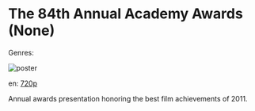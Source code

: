# The 84th Annual Academy Awards (None)

Genres: 

![poster]()

en:
  [720p](magnet:?xt=urn:btih:B112AD6C65C5724D3E9CD284AA677290E6E4BBCE&tr=udp://glotorrents.pw:6969/announce&tr=udp://tracker.opentrackr.org:1337/announce&tr=udp://torrent.gresille.org:80/announce&tr=udp://tracker.openbittorrent.com:80&tr=udp://tracker.coppersurfer.tk:6969&tr=udp://tracker.leechers-paradise.org:6969&tr=udp://p4p.arenabg.ch:1337&tr=udp://tracker.internetwarriors.net:1337)
  


Annual awards presentation honoring the best film achievements of 2011.